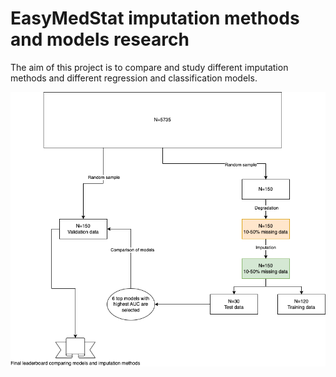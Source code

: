 # EasyMedStat imputation methods and models research
The aim of this project is to compare and study different imputation methods and different regression and classification models.

![](https://github.com/SamLB9/EMS_research_imputation-models/blob/6498bba2394adb60f1ae1d19b05fbca9ade664a4/Diagram_drawio.png)
